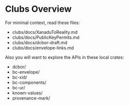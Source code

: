 # Clubs Overview

For minimal context, read these files:

- clubs/docs/XanaduToReality.md
- clubs/docs/PublicKeyPermits.md
- clubs/docs/dcbor-draft.md
- clubs/docs/envelope-links.md

Also you will want to explore the APIs in these local crates:

- dcbor/
- bc-envelope/
- bc-xid/
- bc-components/
- bc-ur/
- known-values/
- provenance-mark/
